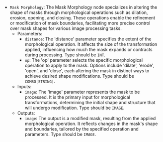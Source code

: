- `Mask Morphology`: The Mask Morphology node specializes in altering the shape of masks through morphological operations such as dilation, erosion, opening, and closing. These operations enable the refinement or modification of mask boundaries, facilitating more precise control over mask shapes for various image processing tasks.
    - Parameters:
        - `distance`: The 'distance' parameter specifies the extent of the morphological operation. It affects the size of the transformation applied, influencing how much the mask expands or contracts during processing. Type should be `INT`.
        - `op`: The 'op' parameter selects the specific morphological operation to apply to the mask. Options include 'dilate', 'erode', 'open', and 'close', each altering the mask in distinct ways to achieve desired shape modifications. Type should be `COMBO[STRING]`.
    - Inputs:
        - `image`: The 'image' parameter represents the mask to be processed. It is the primary input for morphological transformations, determining the initial shape and structure that will undergo modification. Type should be `IMAGE`.
    - Outputs:
        - `image`: The output is a modified mask, resulting from the applied morphological operation. It reflects changes in the mask's shape and boundaries, tailored by the specified operation and parameters. Type should be `IMAGE`.
